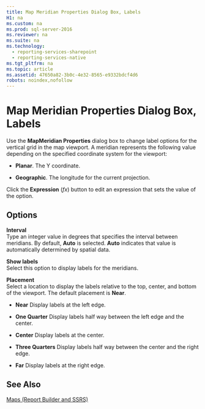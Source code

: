 ```yaml
---
title: Map Meridian Properties Dialog Box, Labels
H1: na
ms.custom: na
ms.prod: sql-server-2016
ms.reviewer: na
ms.suite: na
ms.technology: 
  - reporting-services-sharepoint
  - reporting-services-native
ms.tgt_pltfrm: na
ms.topic: article
ms.assetid: 47650a82-3b0c-4e32-8565-e9332bdcf4d6
robots: noindex,nofollow
---
```

# Map Meridian Properties Dialog Box, Labels
  Use the **MapMeridian Properties** dialog box to change label options for the vertical grid in the map viewport. A meridian represents the following value depending on the specified coordinate system for the viewport:  
  
-   **Planar**. The Y coordinate.  
  
-   **Geographic**. The longitude for the current projection.  
  
 Click the **Expression** (*fx*) button to edit an expression that sets the value of the option.  
  
## Options  
 **Interval**  
 Type an integer value in degrees that specifies the interval between meridians. By default, **Auto** is selected. **Auto** indicates that value is automatically determined by spatial data.  
  
 **Show labels**  
 Select this option to display labels for the meridians.  
  
 **Placement**  
 Select a location to display the labels relative to the top, center, and bottom of the viewport. The default placement is **Near**.  
  
-   **Near** Display labels at the left edge.  
  
-   **One Quarter** Display labels half way between the left edge and the center.  
  
-   **Center** Display labels at the center.  
  
-   **Three Quarters** Display labels half way between the center and the right edge.  
  
-   **Far** Display labels at the right edge.  
  
## See Also  
 [Maps &#40;Report Builder and SSRS&#41;](../../Topics/TopicNameNotContainA/Maps--Report-Builder-and-SSRS-.md)  
  
  
